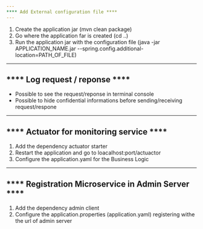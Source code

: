 ```yaml
---
**** Add External configuration file ****
---
```

1) Create the application jar (mvn clean package)
2) Go where the application far is created (cd ..)
3) Run the application jar with the configuration file (java -jar APPLICATION_NAME.jar --spring.config.additional-location=PATH_OF_FILE)

---
**** Log request / reponse ****
---
- Possible to see the request/reponse in terminal console
- Possible to hide confidential informations before sending/receiving request/respone

---
**** Actuator for monitoring service ****
---
1) Add the dependency actuator starter
2) Restart the application and go to loacalhost:port/actuactor
3) Configure the application.yaml for the Business Logic

---
**** Registration Microservice in Admin Server  ****
---
1) Add the dependency admin client
2) Configure the application.properties (application.yaml) registering withe the url of admin server